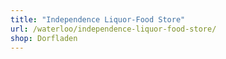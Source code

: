 ```yaml
---
title: "Independence Liquor-Food Store"
url: /waterloo/independence-liquor-food-store/
shop: Dorfladen
---
```

